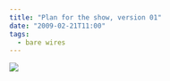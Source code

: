 ```yaml
---
title: "Plan for the show, version 01"
date: "2009-02-21T11:00"
tags: 
  - bare wires
---
```


![](/blog/bwplan01.jpg)